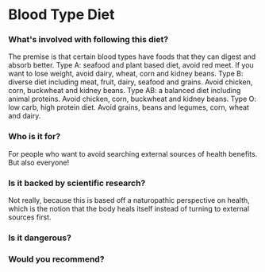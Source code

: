 # Blood Type Diet
### What's involved with following this diet? 
The premise is that certain blood types have foods that they can digest and absorb better. 
Type A: seafood and plant based diet, avoid red meet. If you want to lose weight, avoid dairy, wheat, corn and kidney beans. 
Type B: diverse diet including meat, fruit, dairy, seafood and grains. Avoid chicken, corn, buckwheat and kidney beans. 
Type AB: a balanced diet including animal proteins. Avoid chicken, corn, buckwheat and kidney beans. 
Type O: low carb, high protein diet. Avoid grains, beans and legumes, corn, wheat and dairy. 
### Who is it for? 
For people who want to avoid searching external sources of health benefits. But also everyone! 
### Is it backed by scientific research? 
Not really, because this is based off a naturopathic perspective on health, which is the notion that the body heals itself instead of turning to external sources first. 
### Is it dangerous? 

### Would you recommend? 
